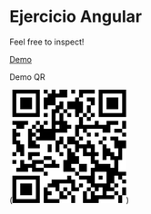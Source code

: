 # Ejercicio Angular

 Feel free to inspect!

 [Demo](https://ejercicio-manuhb.netlify.app)

 Demo QR

 (![demo-qr](demo-qr.png))



